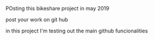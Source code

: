 POsting this bikeshare project in may 2019

post your work on git hub

in this project I'm testing out the main github funcionalities


